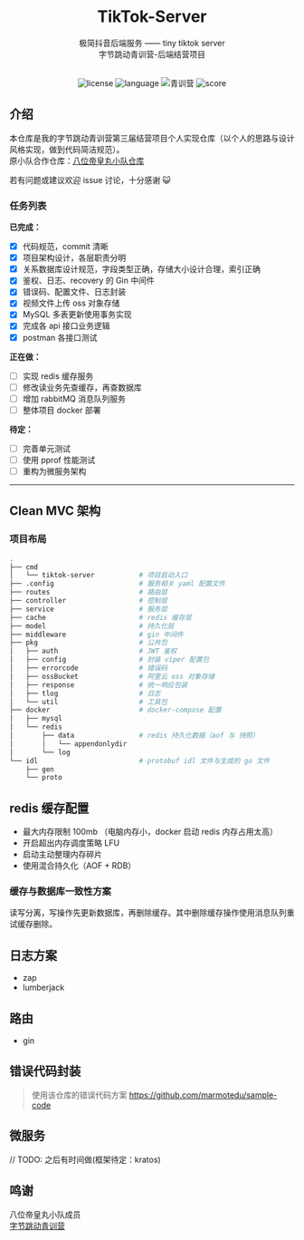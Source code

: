 <div align="center">

  <h1 align="center">TikTok-Server</h1>
  <span>极简抖音后端服务 —— tiny tiktok server</span></br>
  <span>字节跳动青训营-后端结营项目</span></br></br>

  <span>![license](https://img.shields.io/badge/license-MIT-green)</span> <span>![language](https://img.shields.io/badge/language-Go-blue)</span> <span>![青训营](https://img.shields.io/badge/%E5%AD%97%E8%8A%82%E9%9D%92%E8%AE%AD%E8%90%A5-%E7%AC%AC%E4%B8%89%E5%B1%8A-red)</span> <span>![score](https://img.shields.io/badge/%E8%8E%B7%E5%A5%96-%E8%B6%85%E7%BA%A7%E7%A0%81%E5%8A%9B-pink)</span>

</div>

## 介绍
本仓库是我的字节跳动青训营第三届结营项目个人实现仓库（以个人的思路与设计风格实现，做到代码简洁规范）。  
原小队合作仓库：[八位帝皇丸小队仓库](https://github.com/jhzol/TikTokLite)   

若有问题或建议欢迎 issue 讨论，十分感谢 :smiley_cat:

### 任务列表  
**已完成：**
- [x] 代码规范，commit 清晰
- [x] 项目架构设计，各层职责分明
- [x] 关系数据库设计规范，字段类型正确，存储大小设计合理，索引正确
- [x] 鉴权、日志、recovery 的 Gin 中间件
- [x] 错误码、配置文件、日志封装
- [x] 视频文件上传 oss 对象存储
- [x] MySQL 多表更新使用事务实现
- [x] 完成各 api 接口业务逻辑
- [x] postman 各接口测试 

**正在做：**
- [ ] 实现 redis 缓存服务 
- [ ] 修改读业务先查缓存，再查数据库
- [ ] 增加 rabbitMQ 消息队列服务
- [ ] 整体项目 docker 部署

**待定：**
- [ ] 完善单元测试
- [ ] 使用 pprof 性能测试
- [ ] 重构为微服务架构
---------
## Clean MVC 架构
### 项目布局
```bash
.
├── cmd
│   └── tiktok-server           # 项目启动入口
├── .config                     # 服务相关 yaml 配置文件
├── routes                      # 路由层
├── controller                  # 控制层
├── service                     # 服务层
├── cache                       # redis 缓存层
├── model                       # 持久化层
├── middleware                  # gin 中间件
├── pkg                         # 公共包
│   ├── auth                    # JWT 鉴权
│   ├── config                  # 封装 viper 配置包
│   ├── errorcode               # 错误码
│   ├── ossBucket               # 阿里云 oss 对象存储
│   ├── response                # 统一响应包装
│   ├── tlog                    # 日志
│   └── util                    # 工具包
├── docker                      # docker-compose 配置
│   ├── mysql
│   └── redis
│       ├── data                # redis 持久化数据（aof 与 快照）
│       │   └── appendonlydir
│       └── log
└── idl                         # protobuf idl 文件与生成的 go 文件
    ├── gen
    └── proto
```
## redis 缓存配置
- 最大内存限制 100mb （电脑内存小，docker 启动 redis 内存占用太高）
- 开启超出内存调度策略 LFU
- 启动主动整理内存碎片
- 使用混合持久化（AOF + RDB）

### 缓存与数据库一致性方案
读写分离，写操作先更新数据库，再删除缓存。其中删除缓存操作使用消息队列重试缓存删除。


## 日志方案
- zap
- lumberjack

## 路由
- gin

## 错误代码封装
> 使用该仓库的错误代码方案
> https://github.com/marmotedu/sample-code



## 微服务
// TODO: 之后有时间做(框架待定：kratos)

## 鸣谢
八位帝皇丸小队成员  
[字节跳动青训营](https://youthcamp.bytedance.com/)